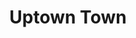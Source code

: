 ---
layout: tracks
title: Uptown Town
album: You Call This An Apocalypse?
album_link: https://open.spotify.com/album/15fRdFoEfLToMIHjgr3T9c
components: ['tabs']
short_name: uptown-town

song_name: Uptown Town
song_description: A true Minnesota classic, right up there with Fievel Goes to the Soap Factory.

spotify_id: 3lMj9aazpixvBDNlBBeMTV

lyrics: |-
    #### Verse 1
    There’s a road we walked down I swore I’d never go down without you.
    And there’s a place in Uptown I go to when I’m thinking about you.
    Our old haunt, our one detente after the bullshit: Beer, laughs, and caffeine.
    Now I’m stumbling down Lake Street looking for your ghost in these memories.

    #### Prechorus
    On this Minnesota night,
    alone and drunk beneath the city lights,
    your transcendent memory is warming up my soul.

    #### Verse 2
    There’s a coffee shop on 26th and Lynd that we walked to.
    We spent hours there, over alcohol and caffeination, I fell for you.
    Your dark hair was curling down from a white knit cap to your shoulders.
    We made handprints in the frosted over glass as I got bolder,

    #### Prechorus
    and on that Minnesota night,
    alone and drunk beneath the city lights,
    your transcendent kiss was warming up my soul.
    And I was thinking that

    #### Chorus
    you’re the one I wanna be with,
    you’re the girl I think I wanna drag into this
    cogent argument for a life.
    Porters, lagers, coffee ales.

    #### Bridge
    Now you’re gone, and God knows it is colder than ever
    (and it’s just November).
    And all of these streets seem so empty.
    I just can’t explain it, but

    #### Prechorus
    on this Minnesota night,
    alone and drunk beneath the city lights,
    I can feel your soul and it’s warming up my bones.

    #### Chorus
    You’re the one I wanna be with,
    you’re the girl I think I wanna drag into this
    cogent argument for a life.
    Porters, lagers, coffee ales.

song_credits: |-
    Album produced by <a href="https://cloverleaf.audio" target="_blank">Cloverleaf Audio-Visual</a>, Saint Paul MN
    Producer & Recording Engineer: Matt Ebso
    Assistant Engineer: Maximiliano Frini
    Mix Engineer: Jun Yang Ng
    Mastering Engineer: Greg Reierson, Rareform Mastering
---